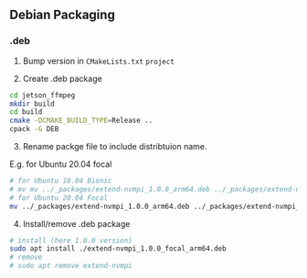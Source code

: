 ## Debian Packaging

### .deb

1. Bump version in `CMakeLists.txt` `project` 

2. Create .deb package

```bash
cd jetson_ffmpeg
mkdir build
cd build
cmake -DCMAKE_BUILD_TYPE=Release ..
cpack -G DEB
```

3. Rename packge file to include distribtuion name.

E.g. for Ubuntu 20.04 focal

```bash
# for Ubuntu 18.04 Bionic
# mv mv ../_packages/extend-nvmpi_1.0.0_arm64.deb ../_packages/extend-nvmpi_1.0.0_bionic_arm64.deb
# for Ubuntu 20.04 Focal
mv ../_packages/extend-nvmpi_1.0.0_arm64.deb ../_packages/extend-nvmpi_1.0.0_focal_arm64.deb
``` 

4. Install/remove .deb package

```bash
# install (here 1.0.0 version)
sudo apt install ./extend-nvmpi_1.0.0_focal_arm64.deb
# remove
# sudo apt remove extend-nvmpi
```

